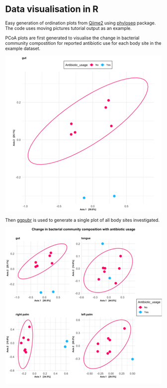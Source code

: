 
# Data visualisation in R 

Easy generation of ordination plots from [Qiime2](https://docs.qiime2.org/2020.2/tutorials/moving-pictures/) using [phyloseq](https://github.com/joey711/phyloseq) package. The code uses moving pictures tutorial output as an example. </br>

PCoA plots are first generated to visualise the change in bacterial community compostition for reported antibiotic use for each body site in the example dataset. 

![all_pcoa](./plots/gut-bray-Antibiotic_usage.pcoa.png)

Then [ggpubr](https://www.google.com/search?q=ggpubr&oq=ggpubr+&aqs=chrome..69i57j69i59l2j0l2j69i60l3.7908j0j7&sourceid=chrome&ie=UTF-8) is used to generate a single plot of all body sites investigated.</br>

![all_pcoa](./plots/bodysites_all.png)
